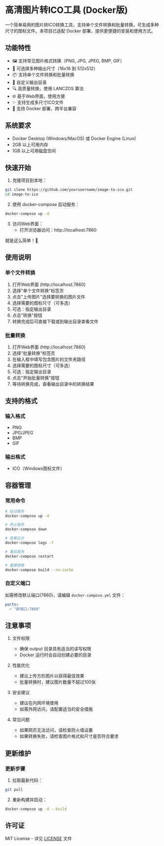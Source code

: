# 高清图片转ICO工具 (Docker版)

一个简单易用的图片转ICO转换工具，支持单个文件转换和批量转换，可生成多种尺寸的图标文件。本项目已适配 Docker 部署，提供更便捷的安装和使用方式。

## 功能特性

- 🖼️ 支持常见图片格式转换（PNG, JPG, JPEG, BMP, GIF）
- 🎯 可选择多种输出尺寸（16x16 到 512x512）
- 📦 支持单个文件转换和批量转换
- 💾 自定义输出目录
- 🔍 高质量转换，使用 LANCZOS 算法
- 🌐 基于Web界面，使用方便
- ✨ 支持生成多尺寸ICO文件
- 🐳 支持 Docker 部署，跨平台兼容

## 系统要求

- Docker Desktop (Windows/MacOS) 或 Docker Engine (Linux)
- 2GB 以上可用内存
- 1GB 以上可用磁盘空间

## 快速开始

1. 克隆项目到本地：
```bash
git clone https://github.com/yourusername/image-to-ico.git
cd image-to-ico
```

2. 使用 docker-compose 启动服务：
```bash
docker-compose up -d
```

3. 访问Web界面：
   - 打开浏览器访问：http://localhost:7860

就是这么简单！🎉

## 使用说明

### 单个文件转换

1. 打开Web界面 (http://localhost:7860)
2. 选择"单个文件转换"标签页
3. 点击"上传图片"选择要转换的图片文件
4. 选择需要的图标尺寸（可多选）
5. 可选：指定输出目录
6. 点击"转换"按钮
7. 转换完成后可直接下载或到输出目录查看文件

### 批量转换

1. 打开Web界面 (http://localhost:7860)
2. 选择"批量转换"标签页
3. 在输入框中填写包含图片的文件夹路径
4. 选择需要的图标尺寸（可多选）
5. 可选：指定输出目录
6. 点击"开始批量转换"按钮
7. 等待转换完成，查看输出目录中的转换结果

## 支持的格式

### 输入格式
- PNG
- JPG/JPEG
- BMP
- GIF

### 输出格式
- ICO（Windows图标文件）

## 容器管理

### 常用命令
```bash
# 启动服务
docker-compose up -d

# 停止服务
docker-compose down

# 查看日志
docker-compose logs -f

# 重启服务
docker-compose restart

# 重建镜像
docker-compose build --no-cache
```

### 自定义端口
如需修改默认端口(7860)，请编辑 `docker-compose.yml` 文件：
```yaml
ports:
  - "新端口:7860"
```

## 注意事项

1. 文件权限
   - 确保 output 目录具有适当的读写权限
   - Docker 运行时会自动创建必要的目录

2. 性能优化
   - 建议上传方形图片以获得最佳效果
   - 批量转换时，建议图片数量不超过100张

3. 安全建议
   - 建议在内网环境使用
   - 如需外网访问，请配置适当的安全措施

4. 常见问题
   - 如果网页无法访问，请检查防火墙设置
   - 如果转换失败，请检查图片格式和尺寸是否符合要求

## 更新维护

### 更新步骤
1. 拉取最新代码：
```bash
git pull
```

2. 重新构建并启动：
```bash
docker-compose up -d --build
```

## 许可证

MIT License - 详见 [LICENSE](LICENSE) 文件